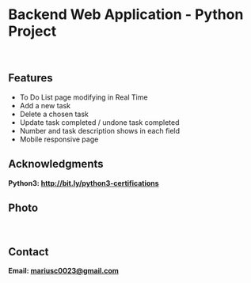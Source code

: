 <h1> Backend Web Application - Python Project</h1>
<br>
<h2>Features</h2>
<ul>
    <li>To Do List page modifying in Real Time</li>
    <li>Add a new task</li>
    <li>Delete a chosen task</li>
    <li>Update task completed / undone task completed</li>
    <li>Number and task description shows in each field</li>
    <li>Mobile responsive page</li>
</ul>


<h2>Acknowledgments</h2>

<b> Python3: http://bit.ly/python3-certifications <b>
<br>

<h2>Photo</h2>

<br>

<h2>Contact</h2>

<b> Email: mariusc0023@gmail.com </b>
